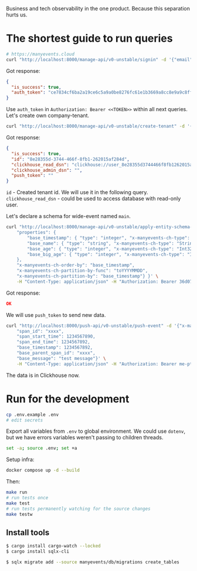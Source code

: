Business and tech observability in the one product. Because this separation hurts us.

# The shortest guide to run queries

```bash
# https://manyevents.cloud
curl "http://localhost:8000/manage-api/v0-unstable/signin" -d '{"email": "your_email@.com", "password": "<your_password>"}' -H "Content-Type: application/json"
```

Got response:

```json
{
  "is_success": true,
  "auth_token": "ce7834cf6ba2a19ce6c5a9a0be8276fc61e1b3669a8cc8e9a9c8ff4a0fc5d110"
}
```

Use `auth_token` in `Authorization: Bearer <<TOKEN>>` within all next queries. Let's create own company-tenant.

```bash
curl "http://localhost:8000/manage-api/v0-unstable/create-tenant" -d '{"title": "my-company"}' -H "Content-Type: application/json" -H "Authorization: Bearer 36d07c9580c0f2ef69a7d7262ad13a22d5cfeaeccc3c22951e29bcea57207c4b" | jq
```

Got response:

```json
{
  "is_success": true,
  "id": "8e28355d-3744-466f-8fb1-262015af284d",
  "clickhouse_read_dsn": "clickhouse://user_8e28355d3744466f8fb1262015af284d:my_password@localhost/db_8e28355d3744466f8fb1262015af284d",
  "clickhouse_admin_dsn": "",
  "push_token": ""
}
```

`id` - Created tenant id. We will use it in the following query.
`clickhouse_read_dsn` - could be used to access database with read-only user.

Let's declare a schema for wide-event named `main`.

```bash
curl "http://localhost:8000/manage-api/v0-unstable/apply-entity-schema-sync" -d '{"tenant_id": "8e28355d-3744-466f-8fb1-262015af284d", "name": "main", "schema": {"type": "object",
    "properties": {
        "base_timestamp": { "type": "integer", "x-manyevents-ch-type": "DateTime64(3)" },
        "base_name": { "type": "string", "x-manyevents-ch-type": "String" },
        "base_age": { "type": "integer", "x-manyevents-ch-type": "Int32" },
        "base_big_age": { "type": "integer", "x-manyevents-ch-type": "Int64" }
    },
    "x-manyevents-ch-order-by": "base_timestamp",
    "x-manyevents-ch-partition-by-func": "toYYYYMMDD",
    "x-manyevents-ch-partition-by": "base_timestamp"} }' \
    -H "Content-Type: application/json" -H "Authorization: Bearer 36d07c9580c0f2ef69a7d7262ad13a22d5cfeaeccc3c22951e29bcea57207c4b"
```

Got response:

```json
OK
```

We will use `push_token` to send new data.

```bash
curl "http://localhost:8000/push-api/v0-unstable/push-event" -d '{"x-manyevents-name": "main",
    "span_id": "xxxx",
    "span_start_time": 1234567890,
    "span_end_time": 1234567892,
    "base_timestamp": 1234567892,
    "base_parent_span_id": "xxxx",
    "base_message": "test message"}' \
    -H "Content-Type: application/json" -H "Authorization: Bearer me-pt-36d07c9580c0f2ef69a7d7262ad13a22d5cfeaeccc3c22951e29bcea57207c4b"
```

The data is in Clickhouse now.

# Run for the development

```bash
cp .env.example .env
# edit secrets
```

Export all variables from `.env` to global environment. We could use `dotenv`, but we have errors variables weren't passing to children threads.

```bash
set -a; source .env; set +a
```

Setup infra:

```bash
docker compose up -d --build
```

Then:

```bash
make run
# run tests once
make test
# run tests permanently watching for the source changes
make testw
```

## Install tools

```bash
$ cargo install cargo-watch --locked
$ cargo install sqlx-cli
```


```bash
$ sqlx migrate add --source manyevents/db/migrations create_tables
```